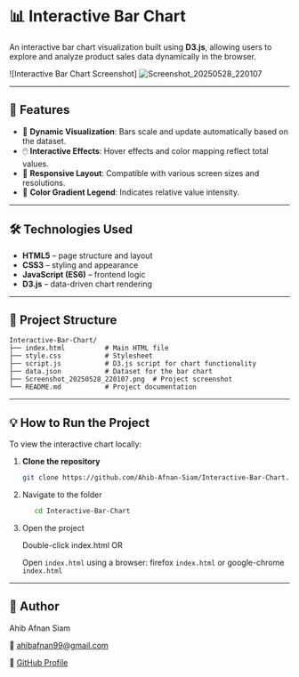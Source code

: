 # 📊 Interactive Bar Chart

An interactive bar chart visualization built using **D3.js**, allowing users to explore and analyze product sales data dynamically in the browser.

![Interactive Bar Chart Screenshot]
![Screenshot_20250528_220107](https://github.com/user-attachments/assets/bb570497-eaf6-4dc6-acda-f00252197897)


---

## 🚀 Features

- 🎯 **Dynamic Visualization**: Bars scale and update automatically based on the dataset.
- 🖱️ **Interactive Effects**: Hover effects and color mapping reflect total values.
- 📱 **Responsive Layout**: Compatible with various screen sizes and resolutions.
- 🎨 **Color Gradient Legend**: Indicates relative value intensity.

---

## 🛠️ Technologies Used

- **HTML5** – page structure and layout
- **CSS3** – styling and appearance
- **JavaScript (ES6)** – frontend logic
- **D3.js** – data-driven chart rendering

---

## 📁 Project Structure
```text
Interactive-Bar-Chart/
├── index.html          # Main HTML file
├── style.css           # Stylesheet
├── script.js           # D3.js script for chart functionality
├── data.json           # Dataset for the bar chart
├── Screenshot_20250528_220107.png  # Project screenshot
└── README.md           # Project documentation

```

---

## 💡 How to Run the Project

To view the interactive chart locally:

1. **Clone the repository**
   ```bash
   git clone https://github.com/Ahib-Afnan-Siam/Interactive-Bar-Chart.git
   
2. Navigate to the folder
   ```bash
      cd Interactive-Bar-Chart
   ```

3. Open the project

    Double-click index.html
    OR

    Open `index.html` using a browser:
    firefox `index.html`
     or
    google-chrome `index.html`

---

## 👤 Author

Ahib Afnan Siam

📧 ahibafnan99@gmail.com

🔗 [GitHub Profile](https://github.com/Ahib-Afnan-Siam)

